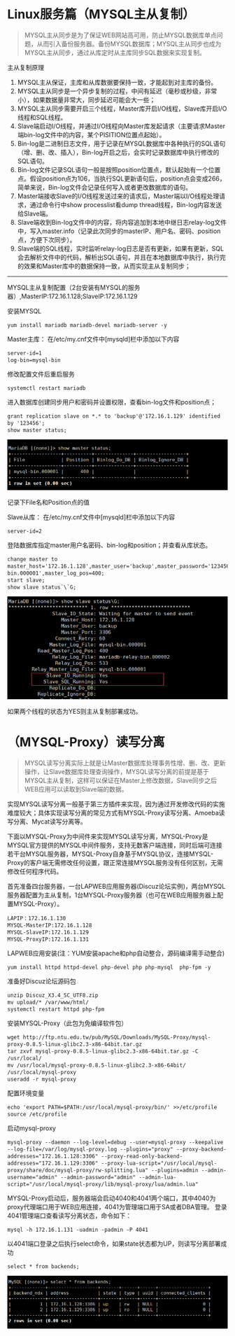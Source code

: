 # Linux服务篇（MYSQL主从复制）

> MYSQL主从同步是为了保证WEB网站高可用，防止MYSQL数据库单点问题，从而引入备份服务器。备份MYSQL数据库；MYSQL主从同步也成为MYSQL主从同步，通过从库定时从主库同步SQL数据来实现复制。

主从复制原理

1. MYSQL主从保证，主库和从库数据要保持一致，才能起到对主库的备份。
2. MYSQL主从同步是一个异步复制的过程，中间有延迟（毫秒或秒级，非常小），如果数据量非常大，同步延迟可能会大一些；  
3. MYSQL主从同步需要开启三个线程，Master库开启I/O线程，Slave库开启I/O线程和SQL线程。 
4. Slave端启动I/O线程，并通过I/O线程向Master库发起请求（主要请求Master端bin-log文件中的内容，某个PISITION位置点起始）。
5. Bin-log是二进制日志文件，用于记录在MYSQL数据库中各种执行的SQL语句（增、删、改、插入），Bin-log开启之后，会实时记录数据库中执行修改的SQL语句。
6. Bin-log文件记录SQL语句一般是按照position位置点，默认起始有一个位置点。假设position点为106，当执行SQL更新语句后，position点会变成266，简单来说，Bin-log文件会记录任何写入或者更改数据库的语句。
7. Master端接收Slave的I/O线程发送过来的请求后，Master端以I/O线程处理请求，通过命令行中show processlist看dump thread线程，Bin-log内容发送给Slave端。
8. Slave端收到Bin-log文件中的内容，将内容追加到本地中继日志relay-log文件中，写入master.info（记录此次同步的masterIP、用户名、密码、position点，方便下次同步）。
9. Slave端的SQL线程，实时监听relay-log日志是否有更新，如果有更新，SQL会去解析文件中的代码，解析出SQL语句，并且在本地数据库中执行，执行完的效果和Master库中的数据保持一致，从而实现主从复制同步；

------

MYSQL主从复制配置（2台安装有MYSQL的服务器）,MasterIP:172.16.1.128;SlaveIP:172.16.1.129

安装MYSQL

```
yum install mariadb mariadb-devel mariadb-server -y
```

Master主库：
在/etc/my.cnf文件中[mysqld]栏中添加以下内容

```
server-id=1
log-bin=mysql-bin
```

修改配置文件后重启服务

```
systemctl restart mariadb
```

进入数据库创建同步用户和密码并设置权限，查看bin-log文件和position点；

```
grant replication slave on *.* to 'backup'@'172.16.1.129' identified by '123456';
show master status;
```

![mstatus.png][1]

记录下File名和Position点的值

Slave从库：
在/etc/my.cnf文件中[mysqld]栏中添加以下内容

```
server-id=2
```

登陆数据库指定master用户名密码、bin-log和position；并查看从库状态。

```
change master to master_host='172.16.1.128',master_user='backup',master_password='123456',master_log_file='mysql-bin.000001',master_log_pos=400;
start slave;
show slave status`\`G;
```

![status.png][2]

[1]: ../images/4276440759.png
[2]: ../images/538106750.png

如果两个线程的状态为YES则主从复制部署成功。



# （MYSQL-Proxy）读写分离

> MYSQL读写分离实际上就是让Master数据库处理事务性增、删、改、更新操作，让Slave数据库处理查询操作，MYSQL读写分离的前提是基于MYSQL主从复制，这样可以保证在Master上修改数据，Slave同步之后WEB应用可以读取到Slave端的数据。

实现MYSQL读写分离一般基于第三方插件来实现，因为通过开发修改代码的实施难度较大；具体实现读写分离的常见方式有MYSQL-Proxy读写分离、Amoeba读写分离、Mycat读写分离等。

下面以MYSQL-Proxy为中间件来实现MYSQL读写分离，MYSQL-Proxy是MYSQL官方提供的MYSQL中间件服务，支持无数客户端连接，同时后端可连接若干台MYSQL服务器，MYSQL-Proxy自身基于MYSQL协议，连接MYSQL-Proxy的客户端无需修改任何设置，跟正常连接MYSQL服务没有任何区别，无需修改任何程序代码。

首先准备四台服务器，一台LAPWEB应用服务器(Discuz论坛实例)，两台MYSQL服务器配置为主从复制，1台MYSQL-Proxy服务器（也可在WEB应用服务器上配置MYSQL-Proxy）。

```
LAPIP：172.16.1.130
MYSQL-MasterIP:172.16.1.128
MYSQL-SlaveIP:172.16.1.129
MYSQL-ProxyIP:172.16.1.131
```

LAPWEB应用安装(注：YUM安装apache和php自动整合，源码编译需手动整合)

```
yum install httpd httpd-devel php-devel php php-mysql  php-fpm -y
```

准备好Discuz论坛源码包

```
unzip Discuz_X3.4_SC_UTF8.zip 
mv upload/* /var/www/html/
systemctl restart httpd php-fpm 
```

安装MYSQL-Proxy（此包为免编译软件包）

```
wget http://ftp.ntu.edu.tw/pub/MySQL/Downloads/MySQL-Proxy/mysql-proxy-0.8.5-linux-glibc2.3-x86-64bit.tar.gz
tar zxvf mysql-proxy-0.8.5-linux-glibc2.3-x86-64bit.tar.gz -C /usr/local/
mv /usr/local/mysql-proxy-0.8.5-linux-glibc2.3-x86-64bit/ /usr/local/mysql-proxy
useradd -r mysql-proxy
```

配置环境变量

```
echo 'export PATH=$PATH:/usr/local/mysql-proxy/bin/' >>/etc/profile
source /etc/profile
```

启动mysql-proxy

```
mysql-proxy --daemon --log-level=debug --user=mysql-proxy --keepalive --log-file=/var/log/mysql-proxy.log --plugins="proxy" --proxy-backend-addresses="172.16.1.128:3306" --proxy-read-only-backend-addresses="172.16.1.129:3306" --proxy-lua-script="/usr/local/mysql-proxy/share/doc/mysql-proxy/rw-splitting.lua" --plugins=admin --admin-username="admin" --admin-password="admin" --admin-lua-script="/usr/local/mysql-proxy/lib/mysql-proxy/lua/admin.lua"
```

MYSQL-Proxy启动后，服务器端会启动4040和4041两个端口，其中4040为proxy代理端口用于WEB应用连接，4041为管理端口用于SA或者DBA管理。
登录4041管理端口查看读写分离状态，命令如下：

```
mysql -h 172.16.1.131 -uadmin -padmin -P 4041
```

以4041端口登录之后执行select命令，如果state状态都为UP，则读写分离部署成功

```
select * from backends;
```

![UP.png][3]

[3]: ../images/485996586.png

